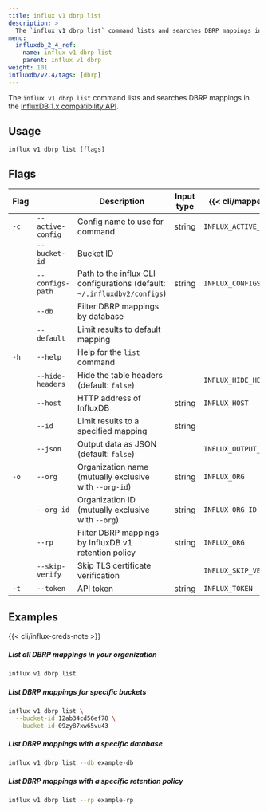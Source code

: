 ```yaml
---
title: influx v1 dbrp list
description: >
  The `influx v1 dbrp list` command lists and searches DBRP mappings in the InfluxDB 1.x compatibility API.
menu:
  influxdb_2_4_ref:
    name: influx v1 dbrp list
    parent: influx v1 dbrp
weight: 101
influxdb/v2.4/tags: [dbrp]
---
```


The `influx v1 dbrp list` command lists and searches DBRP mappings in the [InfluxDB 1.x compatibility API](/influxdb/v2.4/reference/api/influxdb-1x/).

## Usage
```
influx v1 dbrp list [flags]
```

## Flags

| Flag |                   | Description                                                              | Input type | {{< cli/mapped >}}     |
| ---- | ----------------- | ------------------------------------------------------------------------ | ---------- | ---------------------- |
| `-c` | `--active-config` | Config name to use for command                                           | string     | `INFLUX_ACTIVE_CONFIG` |
|      | `--bucket-id`     | Bucket ID                                                                |            |                        |
|      | `--configs-path`  | Path to the influx CLI configurations (default: `~/.influxdbv2/configs`) | string     | `INFLUX_CONFIGS_PATH`  |
|      | `--db`            | Filter DBRP mappings by database                                         |            |                        |
|      | `--default`       | Limit results to default mapping                                         |            |                        |
| `-h` | `--help`          | Help for the `list` command                                              |            |                        |
|      | `--hide-headers`  | Hide the table headers (default: `false`)                                |            | `INFLUX_HIDE_HEADERS`  |
|      | `--host`          | HTTP address of InfluxDB                                                 | string     | `INFLUX_HOST`          |
|      | `--id`            | Limit results to a specified mapping                                     | string     |                        |
|      | `--json`          | Output data as JSON (default: `false`)                                   |            | `INFLUX_OUTPUT_JSON`   |
| `-o` | `--org`           | Organization name (mutually exclusive with `--org-id`)                   | string     | `INFLUX_ORG`           |
|      | `--org-id`        | Organization ID (mutually exclusive with `--org`)                        | string     | `INFLUX_ORG_ID`        |
|      | `--rp`            | Filter DBRP mappings by InfluxDB v1 retention policy                     | string     | `INFLUX_ORG`           |
|      | `--skip-verify`   | Skip TLS certificate verification                                        |            | `INFLUX_SKIP_VERIFY`   |
| `-t` | `--token`         | API token                                                                | string     | `INFLUX_TOKEN`         |

## Examples

{{< cli/influx-creds-note >}}

##### List all DBRP mappings in your organization
```sh
influx v1 dbrp list
```

##### List DBRP mappings for specific buckets
```sh
influx v1 dbrp list \
  --bucket-id 12ab34cd56ef78 \
  --bucket-id 09zy87xw65vu43
```

##### List DBRP mappings with a specific database
```sh
influx v1 dbrp list --db example-db
```

##### List DBRP mappings with a specific retention policy
```sh
influx v1 dbrp list --rp example-rp
```
